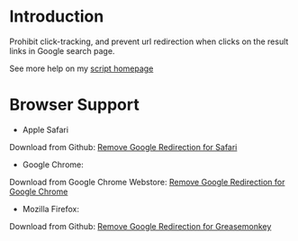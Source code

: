 Introduction
============

Prohibit click-tracking, and prevent url redirection when clicks on the result links in Google search page.

See more help on my [script homepage](http://kodango.com/remove-google-redirection)

Browser Support
===============

* Apple Safari

Download from Github: [Remove Google Redirection for Safari](https://github.com/dangoakachan/Remove-Google-Redirection/raw/master/extension/safari/remove-google-redirection.safariextz)

* Google Chrome:

Download from Google Chrome Webstore: [Remove Google Redirection for Google Chrome](https://chrome.google.com/webstore/detail/remove-google-redirection/dnhjklgpiifbofihffldllbcopkinlod)

* Mozilla Firefox:

Download from Github: [Remove Google Redirection for Greasemonkey](https://github.com/dangoakachan/Remove-Google-Redirection/raw/master/extension/firefox/remove-google-redirection.user.js)
